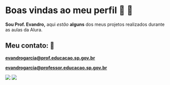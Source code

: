 # Boas vindas ao meu perfil 🧔      💙

**Sou Prof. Evandro,** aqui _estão_ **alguns** dos meus projetos realizados durante as aulas da Alura.

## Meu contato: 📧  

**evandrogarcia@prof.educacao.sp.gov.br** 

**evandrogarcia@professor.educacao.sp.gov.br**

![](https://media3.giphy.com/media/v1.Y2lkPTc5MGI3NjExYmIyeHF0Y2V0NDlrZDAwNmN0a2tpN2gxbjJ2ZDBhNnJiYXNlMDN6MiZlcD12MV9naWZzX3NlYXJjaCZjdD1n/RSnbPf5osSUKMdzwog/giphy.webp)
![](https://encrypted-tbn0.gstatic.com/images?q=tbn:ANd9GcSit31LOHePwl9wE4wMfHG0Ny2BfYX0cEdNQQyiNTQSKJvHhiY6pgYr-bK4KpBYcbll5cw&usqp=CAU)
<!--![](https://media0.giphy.com/media/v1.Y2lkPTc5MGI3NjExYmIyeHF0Y2V0NDlrZDAwNmN0a2tpN2gxbjJ2ZDBhNnJiYXNlMDN6MiZlcD12MV9naWZzX3NlYXJjaCZjdD1n/KR55ji3mh5GMromEXX/200.webp)-->
<!-- é assim mesmo-->
